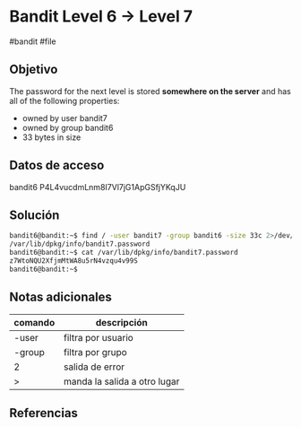 # Bandit Level 6 → Level 7
#bandit #file 
## Objetivo
The password for the next level is stored **somewhere on the server** and has all of the following properties:

-   owned by user bandit7
-   owned by group bandit6
-   33 bytes in size

## Datos de acceso
bandit6
P4L4vucdmLnm8I7Vl7jG1ApGSfjYKqJU

## Solución
``` bash
bandit6@bandit:~$ find / -user bandit7 -group bandit6 -size 33c 2>/dev/null
/var/lib/dpkg/info/bandit7.password
bandit6@bandit:~$ cat /var/lib/dpkg/info/bandit7.password
z7WtoNQU2XfjmMtWA8u5rN4vzqu4v99S
bandit6@bandit:~$
```
## Notas adicionales
| comando | descripción |
|----------|----------|
|-user|filtra por usuario|
| -group | filtra por grupo|
| 2 | salida de error |
| > | manda la salida a otro lugar|

## Referencias
